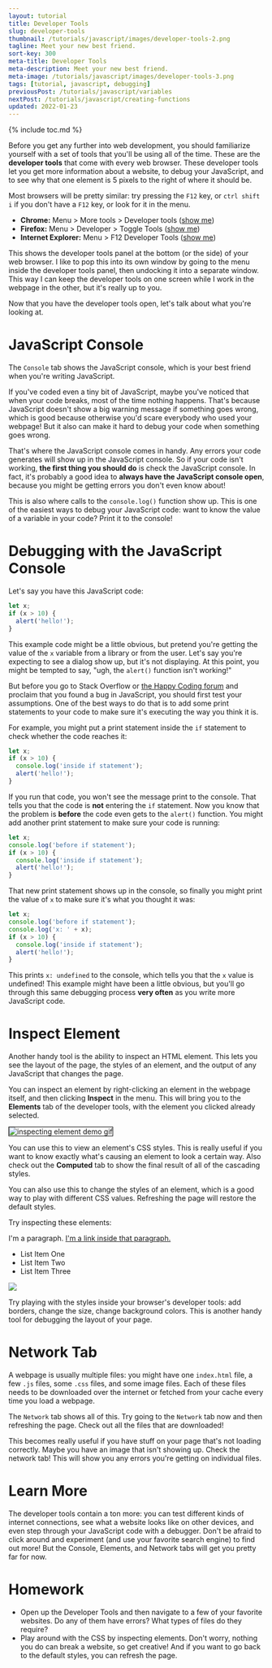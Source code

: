 ```yaml
---
layout: tutorial
title: Developer Tools
slug: developer-tools
thumbnail: /tutorials/javascript/images/developer-tools-2.png
tagline: Meet your new best friend.
sort-key: 300
meta-title: Developer Tools
meta-description: Meet your new best friend.
meta-image: /tutorials/javascript/images/developer-tools-3.png
tags: [tutorial, javascript, debugging]
previousPost: /tutorials/javascript/variables
nextPost: /tutorials/javascript/creating-functions
updated: 2022-01-23
---
```


{% include toc.md %}

Before you get any further into web development, you should familiarize yourself with a set of tools that you'll be using all of the time. These are the **developer tools** that come with every web browser. These developer tools let you get more information about a website, to debug your JavaScript, and to see why that one element is 5 pixels to the right of where it should be.

Most browsers will be pretty similar: try pressing the `F12` key, or `ctrl shift i` if you don't have a `F12` key, or look for it in the menu.

- **Chrome:** Menu > More tools > Developer tools ([show me](/tutorials/javascript/images/developer-tools-chrome-1.gif))
- **Firefox:** Menu > Developer > Toggle Tools ([show me](/tutorials/javascript/images/developer-tools-firefox-1.gif))
- **Internet Explorer:** Menu > F12 Developer Tools ([show me](/tutorials/javascript/images/developer-tools-edge-1.gif))

This shows the developer tools panel at the bottom (or the side) of your web browser. I like to pop this into its own window by going to the menu inside the developer tools panel, then undocking it into a separate window. This way I can keep the developer tools on one screen while I work in the webpage in the other, but it's really up to you.

Now that you have the developer tools open, let's talk about what you're looking at.

# JavaScript Console

The `Console` tab shows the JavaScript console, which is your best friend when you're writing JavaScript.

If you've coded even a tiny bit of JavaScript, maybe you've noticed that when your code breaks, most of the time nothing happens. That's because JavaScript doesn't show a big warning message if something goes wrong, which is good because otherwise you'd scare everybody who used your webpage! But it also can make it hard to debug your code when something goes wrong.

That's where the JavaScript console comes in handy. Any errors your code generates will show up in the JavaScript console. So if your code isn't working, **the first thing you should do** is check the JavaScript console. In fact, it's probably a good idea to **always have the JavaScript console open**, because you might be getting errors you don't even know about!

This is also where calls to the `console.log()` function show up. This is one of the easiest ways to debug your JavaScript code: want to know the value of a variable in your code? Print it to the console!

# Debugging with the JavaScript Console

Let's say you have this JavaScript code:

```javascript
let x;
if (x > 10) {
  alert('hello!');
}
```

This example code might be a little obvious, but pretend you're getting the value of the `x` variable from a library or from the user. Let's say you're expecting to see a dialog show up, but it's not displaying. At this point, you might be tempted to say, "ugh, the `alert()` function isn't working!"

But before you go to Stack Overflow or [the Happy Coding forum](http://forum.HappyCoding.io) and proclaim that you found a bug in JavaScript, you should first test your assumptions. One of the best ways to do that is to add some print statements to your code to make sure it's executing the way you think it is.

For example, you might put a print statement inside the `if` statement to check whether the code reaches it:

```javascript
let x;
if (x > 10) {
  console.log('inside if statement');
  alert('hello!');
}
```

If you run that code, you won't see the message print to the console. That tells you that the code is **not** entering the `if` statement. Now you know that the problem is **before** the code even gets to the `alert()` function. You might add another print statement to make sure your code is running:

```javascript
let x;
console.log('before if statement');
if (x > 10) {
  console.log('inside if statement');
  alert('hello!');
}
```

That new print statement shows up in the console, so finally you might print the value of `x` to make sure it's what you thought it was:

```javascript
let x;
console.log('before if statement');
console.log('x: ' + x);
if (x > 10) {
  console.log('inside if statement');
  alert('hello!');
}
```

This prints `x: undefined` to the console, which tells you that the `x` value is undefined! This example might have been a little obvious, but you'll go through this same debugging process **very often** as you write more JavaScript code.

# Inspect Element

Another handy tool is the ability to inspect an HTML element. This lets you see the layout of the page, the styles of an element, and the output of any JavaScript that changes the page.

You can inspect an element by right-clicking an element in the webpage itself, and then clicking **Inspect** in the menu. This will bring you to the **Elements** tab of the developer tools, with the element you clicked already selected.

<img alt="inspecting element demo gif" src="/HappyCoding/tutorials/javascript/images/developer-tools-1.gif" style="border:thin solid black;" />

You can use this to view an element's CSS styles. This is really useful if you want to know exactly what's causing an element to look a certain way. Also check out the **Computed** tab to show the final result of all of the cascading styles.

You can also use this to change the styles of an element, which is a good way to play with different CSS values. Refreshing the page will restore the default styles.

Try inspecting these elements:

<p>I'm a paragraph. <a href=".">I'm a link inside that paragraph.</a></p>

<ul>
	<li>List Item One</li>
	<li>List Item Two</li>
	<li>List Item Three</li>
</ul>

<img src="/HappyCoding/images/random-walkers-1.png" />

Try playing with the styles inside your browser's developer tools: add borders, change the size, change background colors. This is another handy tool for debugging the layout of your page.

# Network Tab

A webpage is usually multiple files: you might have one `index.html` file, a few `.js` files, some `.css` files, and some image files. Each of these files needs to be downloaded over the internet or fetched from your cache every time you load a webpage.

The `Network` tab shows all of this. Try going to the `Network` tab now and then refreshing the page. Check out all the files that are downloaded!

This becomes really useful if you have stuff on your page that's not loading correctly. Maybe you have an image that isn't showing up. Check the network tab! This will show you any errors you're getting on individual files.

# Learn More

The developer tools contain a ton more: you can test different kinds of internet connections, see what a website looks like on other devices, and even step through your JavaScript code with a debugger. Don't be afraid to click around and experiment (and use your favorite search engine) to find out more! But the Console, Elements, and Network tabs will get you pretty far for now.

# Homework

- Open up the Developer Tools and then navigate to a few of your favorite websites. Do any of them have errors? What types of files do they require?
- Play around with the CSS by inspecting elements. Don't worry, nothing you do can break a website, so get creative! And if you want to go back to the default styles, you can refresh the page.
